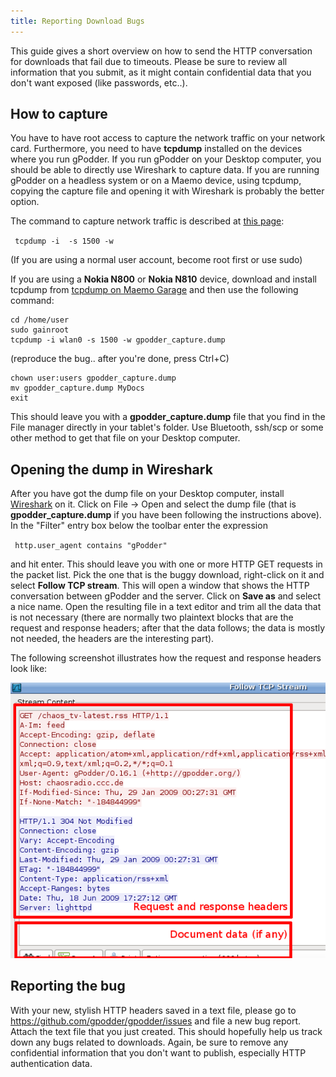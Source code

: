 ```yaml
---
title: Reporting Download Bugs
---
```


This guide gives a short overview on how to send the HTTP conversation for downloads that fail due to timeouts. Please be sure to review all information that you submit, as it might contain confidential data that you don't want exposed (like passwords, etc..).

How to capture
--------------

You have to have root access to capture the network traffic on your network card. Furthermore, you need to have **tcpdump** installed on the devices where you run gPodder. If you run gPodder on your Desktop computer, you should be able to directly use Wireshark to capture data. If you are running gPodder on a headless system or on a Maemo device, using tcpdump, copying the capture file and opening it with Wireshark is probably the better option.

The command to capture network traffic is described at [this page](http://www.wireshark.org/docs/wsug_html_chunked/AppToolstcpdump.html):

` tcpdump -i `<network interface>` -s 1500 -w `<filename>

(If you are using a normal user account, become root first or use sudo)

If you are using a **Nokia N800** or **Nokia N810** device, download and install tcpdump from [tcpdump on Maemo Garage](https://garage.maemo.org/projects/tcpdump/) and then use the following command:

    cd /home/user
    sudo gainroot
    tcpdump -i wlan0 -s 1500 -w gpodder_capture.dump


(reproduce the bug.. after you're done, press Ctrl+C)

    chown user:users gpodder_capture.dump
    mv gpodder_capture.dump MyDocs
    exit

This should leave you with a **gpodder\_capture.dump** file that you find in the File manager directly in your tablet's folder. Use Bluetooth, ssh/scp or some other method to get that file on your Desktop computer.

Opening the dump in Wireshark
-----------------------------

After you have got the dump file on your Desktop computer, install [Wireshark](http://www.wireshark.org) on it. Click on File -&gt; Open and select the dump file (that is **gpodder\_capture.dump** if you have been following the instructions above). In the "Filter" entry box below the toolbar enter the expression

` http.user_agent contains "gPodder"`

and hit enter. This should leave you with one or more HTTP GET requests in the packet list. Pick the one that is the buggy download, right-click on it and select **Follow TCP stream**. This will open a window that shows the HTTP conversation between gPodder and the server. Click on **Save as** and select a nice name. Open the resulting file in a text editor and trim all the data that is not necessary (there are normally two plaintext blocks that are the request and response headers; after that the data follows; the data is mostly not needed, the headers are the interesting part).

The following screenshot illustrates how the request and response headers look like:

![Example "Follow TCP Stream" output](follow-tcp-stream.png)

Reporting the bug
-----------------

With your new, stylish HTTP headers saved in a text file, please go to https://github.com/gpodder/gpodder/issues and file a new bug report. Attach the text file that you just created. This should hopefully help us track down any bugs related to downloads. Again, be sure to remove any confidential information that you don't want to publish, especially HTTP authentication data.
